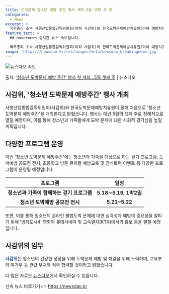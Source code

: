 ```yaml
---
title: 도박문제 청소년 예방 주간 행사 개최 5월 셋째 주 첫
categories:
  - News
excerpt: >
  국무총리 소속 사행산업통합감독위원회(이하 사감위)와 한국도박문제예방치유원(이하 예방치유원)은 올해 처음으로 …
feature_text: >
  ## navernews 실시간 뉴스 속보입니다.

  국무총리 소속 사행산업통합감독위원회(이하 사감위)와 한국도박문제예방치유원(이하 예방치유원)은 올해 처음으로 …
image: 'https://newsdao.kr/res/images/meta/newsdao_breakingnews.jpg'
---
```


![뉴스다오 속보](https://newsdao.kr/res/images/meta/newsdao_breakingnews.jpg)

<p>출처: <a href="https://newsdao.kr/3682" rel="dofollow">‘청소년 도박문제 예방 주간’ 행사 첫 개최…5월 셋째 주</a> | 뉴스다오</p>

<h2 data-ke-size="size26">사감위, '청소년 도박문제 예방주간' 행사 개최</h2>
<p data-ke-size="size16">사행산업통합감독위원회(사감위)와 한국도박문제예방치유원이 올해 처음으로 '청소년 도박문제 예방주간'을 개최한다고 밝혔습니다. 행사는 매년 5월의 셋째 주로 정례적으로 열릴 예정이며, 이를 통해 청소년과 가족들에게 도박 문제에 대한 사회적 경각심을 높일 계획입니다.</p>

<h2 data-ke-size="size24">다양한 프로그램 운영</h2>
<p data-ke-size="size16">이번 '청소년 도박문제 예방주간'에는 청소년과 가족을 대상으로 하는 걷기 프로그램, 도박예방 공모전 전시, 초등학교 방문 뮤지컬 예방교육 및 간식트럭 이벤트 등 다양한 프로그램이 운영될 예정입니다.</p>

<table>
	<thead>
		<tr>
			<th>프로그램</th>
			<th>일정</th>
		</tr>
	</thead>
	<tbody>
		<tr>
			<td style="text-align: center; height: 17px;"><b>청소년과 가족이 함께하는 걷기 프로그램</b></td>
			<td style="text-align: center; height: 17px;"><b>5.18∼5.19, 1박2일</b></td>
		</tr>
		<tr>
			<td style="text-align: center; height: 17px;"><b>청소년 도박예방 공모전 전시</b></td>
			<td style="text-align: center; height: 17px;"><b>5.21~5.22</b></td>
		</tr>
	</tbody>
</table>

<p data-ke-size="size16">또한, 이를 통해 청소년의 온라인 불법도박 문제에 대한 심각성과 예방의 중요성을 알리기 위해 '범죄도시4' 영화와 롯데시네마 및 고속열차(KTX)에서의 홍보 등을 펼칠 예정입니다.</p>

<h2 data-ke-size="size24">사감위의 임무</h2>
<p data-ke-size="size16"><b><span style="color: #1a5490;">사감위</span></b>는 청소년의 건강한 성장을 위해 도박문제 예방 및 해결을 위해 노력하며, 교육부와 여가부 등 관련 부처와 적극 협력할 것이라고 밝혔습니다.</p>

<p data-ke-size="size16">더 많은 자료는 <a href="https://newsdao.kr/3682" target="_blank">뉴스다오</a>에서 확인하실 수 있습니다.</p> 

신속 뉴스 바로가기 👉 <a href="https://newsdao.kr" rel="dofollow">https://newsdao.kr</a>


